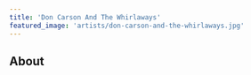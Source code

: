 ```yaml
---
title: 'Don Carson And The Whirlaways'
featured_image: 'artists/don-carson-and-the-whirlaways.jpg'
---
```


## About


